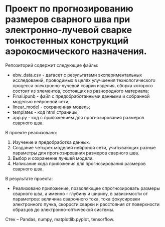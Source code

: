 # Проект по прогнозированию размеров сварного шва при электронно-лучевой сварке тонкостенных конструкций аэрокосмического назначения.

Репозиторий содержит следующие файлы:
* ebw_data.csv - датасет с результатами экспериментальных исследований, проводимых в целях улучшения технологического процесса электронно-лучевой сварки изделия,  сборка которого состоит из элементов, состоящих из разнородного материала;
* Final.ipunb - файл с предобработанными данными и собранной моделью нейронной сети;
* linear_model - сохраненная модель;
* templates - код html страницы;
* app.py - код с приложением для прогнозирования размеров сварного шва.

В проекте реализовано:
1) Изучение и предобработка данных.
2) Создание четырех моделей нейроной сети, учитывающих разные параметры для прогнозирования размеров сварного шва.
3) Выбор и сохранение лучшей модели.
4) Написание кода приложения для прогнозирования размеров сварного шва.

В результате проекта: 
* Реализовано приложение, позволяющее спрогнозировать размеры сварного шва, а именно - глубину и ширину, в зависимости от параметров: величина сварочного тока, тока фокусировки электронного пучка, скорости сварки и расстояния от поверхности образцов до электронно-оптической системы.


Стек – Pandas, numpy, matplotlib.pyplot, tensorflow.
